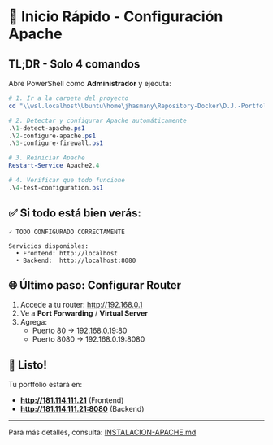 # 🚀 Inicio Rápido - Configuración Apache

## TL;DR - Solo 4 comandos

Abre PowerShell como **Administrador** y ejecuta:

```powershell
# 1. Ir a la carpeta del proyecto
cd "\\wsl.localhost\Ubuntu\home\jhasmany\Repository-Docker\D.J.-Portfolio-Jhasmany-Docker"

# 2. Detectar y configurar Apache automáticamente
.\1-detect-apache.ps1
.\2-configure-apache.ps1
.\3-configure-firewall.ps1

# 3. Reiniciar Apache
Restart-Service Apache2.4

# 4. Verificar que todo funcione
.\4-test-configuration.ps1
```

## ✅ Si todo está bien verás:

```
✓ TODO CONFIGURADO CORRECTAMENTE

Servicios disponibles:
  • Frontend: http://localhost
  • Backend:  http://localhost:8080
```

## 🌐 Último paso: Configurar Router

1. Accede a tu router: http://192.168.0.1
2. Ve a **Port Forwarding** / **Virtual Server**
3. Agrega:
   - Puerto 80 → 192.168.0.19:80
   - Puerto 8080 → 192.168.0.19:8080

## 🎉 Listo!

Tu portfolio estará en:
- **http://181.114.111.21** (Frontend)
- **http://181.114.111.21:8080** (Backend)

---

Para más detalles, consulta: [INSTALACION-APACHE.md](./INSTALACION-APACHE.md)
